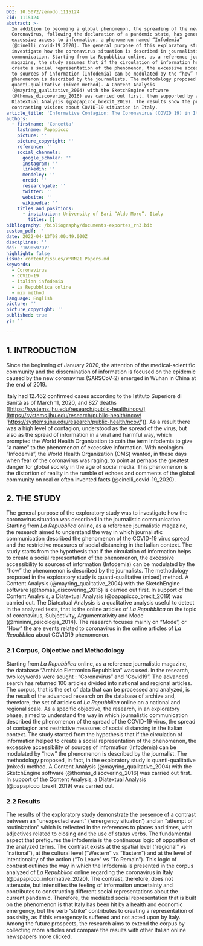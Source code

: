 ```yaml
---
DOI: 10.5072/zenodo.1115124
Zid: 1115124
abstract: >-
  In addition to becoming a global phenomenon, the spreading of the new
  Coronavirus, following the declaration of a pandemic state, has generated
  excessive access to information, a phenomenon named “Infodemia”
  (@cinelli_covid-19_2020). The general purpose of this exploratory study is to
  investigate how the coronavirus situation is described in journalistic
  communication. Starting from La Repubblica online, as a reference journalistic
  magazine, the study assumes that if the circulation of information helps to
  create a social representation of the phenomenon, the excessive accessibility
  to sources of information (Infodemia) can be modulated by the “how” the
  phenomenon is described by the journalists. The methodology proposed is
  quanti-qualitative (mixed method). A Content Analysis
  (@mayring_qualitative_2004) with the SketchEngine software
  (@thomas_discovering_2016) was carried out first, then supported by a
  Diatextual Analysis (@papapicco_brexit_2019). The results show the presence of
  contrasting visions about COVID-19 situation in Italy.
article_title: 'Informative Contagion: The Coronavirus (COVID 19) in Italian journalism'
authors:
  - firstname: 'Concetta'
    lastname: Papapicco
    picture: ''
    picture_copyright: ''
    reference: ''
    social_channels:
      google_scholar: ''
      instagram: ''
      linkedin: ''
      mendeley: ''
      orcid: ''
      researchgate: ''
      twitter: ''
      website: ''
      wikipedia: ''
    titles_and_positions:
      - institution: University of Bari “Aldo Moro”, Italy
        titles: []
bibliography: /bibliography/documents-exportes_rn3.bib
custom_pdf: ''
date: 2022-04-13T08:00:49.000Z
disciplines: ''
doi: '169059797'
highlight: false
issue: content/issues/WPRN21 Papers.md
keywords:
  - Coronavirus
  - COVID-19
  - italian infodemia
  - La Repubblica online
  - mix method
language: English
picture: ''
picture_copyright: ''
published: true
yt: ''

---
```

## 1. INTRODUCTION

Since the beginning of January 2020, the attention of the medical-scientific community and the dissemination of information is focused on the epidemic caused by the new coronavirus (SARSCoV-2) emerged in Wuhan in China at the end of 2019.

Italy had 12.462 confirmed cases according to the Istituto Superiore di Sanità as of March 11, 2020, and 827 deaths ([https://systems.jhu.edu/research/public-health/ncov/](https://systems.jhu.edu/research/public-health/ncov/ 'https://systems.jhu.edu/research/public-health/ncov/')). As a result there was a high level of contagion, understood as the spread of the virus, but also as the spread of information in a viral and harmful way, which prompted the World Health Organization to coin the term Infodemia to give “a name” to the phenomenon of excessive information. With neologism “Infodemia”, the World Health Organization (OMS) wanted, in these days when fear of the coronavirus was raging, to point at perhaps the greatest danger for global society in the age of social media. This phenomenon is the distortion of reality in the rumble of echoes and comments of the global community on real or often invented facts (@cinelli_covid-19_2020).

## 2. THE STUDY

The general purpose of the exploratory study was to investigate how the coronavirus situation was described in the journalistic communication. Starting from _La Repubblica_ online, as a reference journalistic magazine, the research aimed to understand the way in which journalistic communication described the phenomenon of the COVID-19 virus spread and the restrictive measures of social distancing in the Italian context. The study starts from the hypothesis that if the circulation of information helps to create a social representation of the phenomenon, the excessive accessibility to sources of information (Infodemia) can be modulated by the “how” the phenomenon is described by the journalists. The methodology proposed in the exploratory study is quanti-qualitative (mixed) method. A Content Analysis (@mayring_qualitative_2004) with the SketchEngine software (@thomas_discovering_2016) is carried out first. In support of the Content Analysis, a Diatextual Analysis (@papapicco_brexit_2019) was carried out. The Diatextual Analysis is a qualitative analysis useful to detect in the analyzed texts, that is the online articles of *La Repubblica* on the topic of coronavirus, Subjectivity, Argumentativity and Mode (@mininni_psicologia_2014). The research focuses mainly on “Mode”, or “How” the are events related to coronavirus in the online articles of *La Repubblica* about COVID19 phenomenon.

### 2.1 Corpus, Objective and Methodology

Starting from _La Repubblica_ online, as a reference journalistic magazine, the database “Archivio Elettronico Repubblica” was used. In the research, two keywords were sought : “Coronavirus” and “Covid19”. The advanced search has returned 100 articles divided into national and regional articles. The corpus, that is the set of data that can be processed and analyzed, is the result of the advanced research on the database of archive and, therefore, the set of articles of _La Repubblica_ online on a national and regional scale. As a specific objective, the research, in an exploratory phase, aimed to understand the way in which journalistic communication described the phenomenon of the spread of the COVID-19 virus, the spread of contagion and restrictive measures of social distancing in the Italian context. The study started from the hypothesis that if the circulation of information helped to create a social representation of the phenomenon, the excessive accessibility of sources of information (Infodemia) can be modulated by “how” the phenomenon is described by the journalist. The methodology proposed, in fact, in the exploratory study is quanti-qualitative (mixed) method. A Content Analysis (@mayring_qualitative_2004) with the SketchEngine software (@thomas_discovering_2016) was carried out first. In support of the Content Analysis, a Diatextual Analysis (@papapicco_brexit_2019) was carried out.

### 2.2 Results

The results of the exploratory study demonstrate the presence of a contrast between an “unexpected event” (‘emergency situation’) and an “attempt of routinization” which is reflected in the references to places and times, with adjectives related to closing and the use of status verbs. The fundamental aspect that prefigures the infodemia is the continuous logic of opposition of the analyzed terms. The contrast exists at the spatial level (“regional” vs “national”), at the cultural level (“Western” vs “Eastern”) and at the level of intentionality of the action (“To Leave” vs “To Remain”). This logic of contrast outlines the way in which the Infodemia is presented in the corpus analyzed of _La Repubblica_ online regarding the coronavirus in Italy (@papapicco_informative_2020). The contrast, therefore, does not attenuate, but intensifies the feeling of information uncertainty and contributes to constructing different social representations about the current pandemic. Therefore, the mediated social representation that is built on the phenomenon is that Italy has been hit by a health and economic emergency, but the verb “strike” contributes to creating a representation of passivity, as if this emergency is suffered and not acted upon by Italy. Among the future prospects, the research aims to extend the corpus by collecting more articles and compare the results with other Italian online newspapers more clicked.